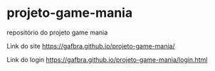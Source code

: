 # projeto-game-mania
 repositório do projeto game mania

Link do site https://gafbra.github.io/projeto-game-mania/

Link do login https://gafbra.github.io/projeto-game-mania/login.html

